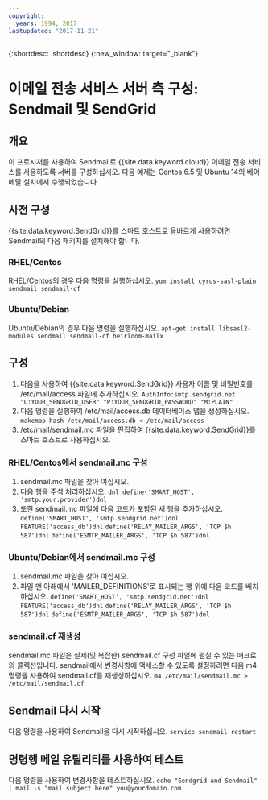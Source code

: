 ```yaml
---
copyright:
  years: 1994, 2017
lastupdated: "2017-11-21"
---
```


{:shortdesc: .shortdesc}
{:new_window: target="_blank"}

# 이메일 전송 서비스 서버 측 구성: Sendmail 및 SendGrid

## 개요

이 프로시저를 사용하여 Sendmail로 {{site.data.keyword.cloud}} 이메일 전송 서비스를 사용하도록
서버를 구성하십시오. 다음 예제는 Centos 6.5 및 Ubuntu 14의 베어메탈 설치에서 수행되었습니다.

## 사전 구성

{{site.data.keyword.SendGrid}}를 스마트 호스트로 올바르게 사용하려면 Sendmail의 다음 패키지를 설치해야 합니다.

### RHEL/Centos
RHEL/Centos의 경우 다음 명령을 실행하십시오.
`yum install cyrus-sasl-plain sendmail sendmail-cf`

### Ubuntu/Debian
Ubuntu/Debian의 경우 다음 명령을 실행하십시오.
`apt-get install libsasl2-modules sendmail sendmail-cf heirloom-mailx`

## 구성

1. 다음을 사용하여 {{site.data.keyword.SendGrid}} 사용자 이름 및 비밀번호를 /etc/mail/access 파일에 추가하십시오.
`AuthInfo:smtp.sendgrid.net "U:YOUR_SENDGRID_USER" "P:YOUR_SENDGRID_PASSWORD" "M:PLAIN"`
2. 다음 명령을 실행하여 /etc/mail/access.db 데이터베이스 맵을 생성하십시오.
`makemap hash /etc/mail/access.db < /etc/mail/access`
3. /etc/mail/sendmail.mc 파일을 편집하여 {{site.data.keyword.SendGrid}}를 스마트 호스트로 사용하십시오.

### RHEL/Centos에서 sendmail.mc 구성
1. sendmail.mc 파일을 찾아 여십시오.
2. 다음 행을 주석 처리하십시오.
`dnl define('SMART_HOST', 'smtp.your.provider')dnl`
3. 또한 sendmail.mc 파일에 다음 코드가 포함된 새 행을 추가하십시오.
`define('SMART_HOST', 'smtp.sendgrid.net')dnl`
`FEATURE('access_db')dnl`
`define('RELAY_MAILER_ARGS', 'TCP $h 587')dnl`
`define('ESMTP_MAILER_ARGS', 'TCP $h 587')dnl`

### Ubuntu/Debian에서 sendmail.mc 구성
1. sendmail.mc 파일을 찾아 여십시오.
2. 파일 맨 아래에서 'MAILER_DEFINITIONS'로 표시되는 행 위에 다음 코드를 배치하십시오.
`define('SMART_HOST', 'smtp.sendgrid.net')dnl`
`FEATURE('access_db')dnl`
`define('RELAY_MAILER_ARGS', 'TCP $h 587')dnl`
`define('ESMTP_MAILER_ARGS', 'TCP $h 587')dnl`

### sendmail.cf 재생성
sendmail.mc 파일은 실제(및 복잡한) sendmail.cf 구성 파일에 펼칠 수 있는 매크로의 콜렉션입니다. sendmail에서
변경사항에 액세스할 수 있도록 설정하려면 다음 m4 명령을 사용하여 sendmail.cf를 재생성하십시오.
`m4 /etc/mail/sendmail.mc > /etc/mail/sendmail.cf`

## Sendmail 다시 시작
다음 명령을 사용하여 Sendmail을 다시 시작하십시오.
`service sendmail restart`

## 명령행 메일 유틸리티를 사용하여 테스트
다음 명령을 사용하여 변경사항을 테스트하십시오.
`echo "Sendgrid and Sendmail" | mail -s "mail subject here" you@yourdomain.com`
